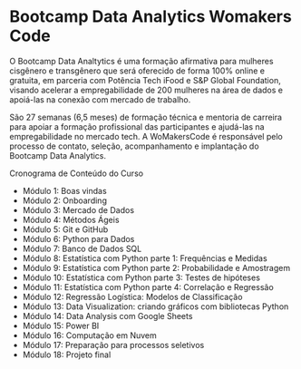 # Bootcamp Data Analytics Womakers Code

O Bootcamp Data Analtytics é uma formação afirmativa para mulheres cisgênero e transgênero que será oferecido de forma 100% online e gratuita, em parceria com
Potência Tech iFood e S&P Global Foundation, visando acelerar a empregabilidade de 200 mulheres na área de dados e apoiá-las na conexão com mercado de trabalho.

São 27 semanas (6,5 meses) de formação técnica e mentoria de carreira para apoiar a formação profissional das participantes e ajudá-las na empregabilidade no
mercado tech. A WoMakersCode é responsável pelo processo de contato, seleção, acompanhamento e implantação do Bootcamp Data Analytics.

Cronograma de Conteúdo do Curso

- Módulo 1: Boas vindas
- Módulo 2: Onboarding
- Módulo 3: Mercado de Dados
- Módulo 4: Métodos Ágeis
- Módulo 5: Git e GitHub
- Módulo 6: Python para Dados
- Módulo 7: Banco de Dados SQL
- Módulo 8: Estatística com Python parte 1: Frequências e Medidas
- Módulo 9: Estatística com Python parte 2: Probabilidade e Amostragem
- Módulo 10: Estatística com Python parte 3: Testes de hipóteses
- Módulo 11: Estatística com Python parte 4: Correlação e Regressão
- Módulo 12: Regressão Logística: Modelos de Classificação
- Módulo 13: Data Visualization: criando gráficos com bibliotecas Python
- Módulo 14: Data Analysis com Google Sheets
- Módulo 15: Power BI
- Módulo 16: Computação em Nuvem
- Módulo 17: Preparação para processos seletivos
- Módulo 18: Projeto final
